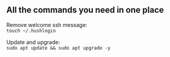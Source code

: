 ## All the commands you need in one place

Remove welcome ssh message:  
``touch ~/.hushlogin``  
  
Update and upgrade:  
``sudo apt update && sudo apt upgrade -y`` 

